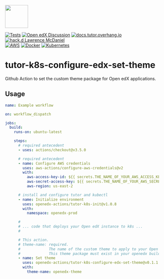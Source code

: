 <img src="https://avatars.githubusercontent.com/u/40179672" width="75">

[![Tests](https://github.com/openedx-actions/tutor-k8s-configure-edx-set-theme/actions/workflows/testRelease.yml/badge.svg)](https://github.com/openedx-actions/tutor-k8s-configure-edx-set-theme/actions)
[![Open edX Discussion](https://img.shields.io/static/v1?logo=discourse&label=Forums&style=flat-square&color=000000&message=discuss.openedx.org)](https://discuss.openedx.org/)
[![docs.tutor.overhang.io](https://img.shields.io/static/v1?logo=readthedocs&label=Documentation&style=flat-square&color=blue&message=docs.tutor.overhang.io)](https://docs.tutor.overhang.io)
[![hack.d Lawrence McDaniel](https://img.shields.io/badge/hack.d-Lawrence%20McDaniel-orange.svg)](https://lawrencemcdaniel.com)<br/>
[![AWS](https://img.shields.io/badge/AWS-%23FF9900.svg?style=for-the-badge&logo=amazon-aws&logoColor=white)](https://aws.amazon.com/)
[![Docker](https://img.shields.io/badge/docker-%230db7ed.svg?style=for-the-badge&logo=docker&logoColor=white)](https://www.docker.com/)
[![Kubernetes](https://img.shields.io/badge/kubernetes-%23326ce5.svg?style=for-the-badge&logo=kubernetes&logoColor=white)](https://kubernetes.io/)

# tutor-k8s-configure-edx-set-theme

Github Action to set the custom theme package for Open edX applications.

## Usage

```yaml
name: Example workflow

on: workflow_dispatch

jobs:
  build:
    runs-on: ubuntu-latest

    steps:
      # required antecedent
      - uses: actions/checkout@v3.5.0

      # required antecedent
      - name: Configure AWS credentials
        uses: aws-actions/configure-aws-credentials@v2
        with:
          aws-access-key-id: ${{ secrets.THE_NAME_OF_YOUR_AWS_ACCESS_KEY_ID }}
          aws-secret-access-key: ${{ secrets.THE_NAME_OF_YOUR_AWS_SECRET_ACCESS_KEY }}
          aws-region: us-east-2

      # install and configure tutor and kubectl
      - name: Initialize environment
        uses: openedx-actions/tutor-k8s-init@v1.0.8
        with:
          namespace: openedx-prod

      #
      # ... code that deploys your Open edX instance to k8s ...
      #

      # This action.
      # theme-name: required. 
      #             The name of the custom theme to apply to your Open edX applications.
      #             This theme package must exist in your openedx build.          
      - name: Set theme
        uses: openedx-actions/tutor-k8s-configure-edx-set-theme@v0.1.1
        with:
          theme-name: openedx-theme
```
